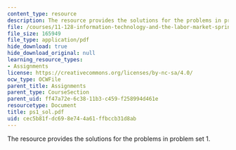```yaml
---
content_type: resource
description: The resource provides the solutions for the problems in problem set 1.
file: /courses/11-128-information-technology-and-the-labor-market-spring-2005/cec5b81fdc698e744a61ffbccb31d8ab_ps1_sol.pdf
file_size: 165949
file_type: application/pdf
hide_download: true
hide_download_original: null
learning_resource_types:
- Assignments
license: https://creativecommons.org/licenses/by-nc-sa/4.0/
ocw_type: OCWFile
parent_title: Assignments
parent_type: CourseSection
parent_uid: ff47a72e-6c38-11b3-c459-f258994d461e
resourcetype: Document
title: ps1_sol.pdf
uid: cec5b81f-dc69-8e74-4a61-ffbccb31d8ab
---
```

The resource provides the solutions for the problems in problem set 1.